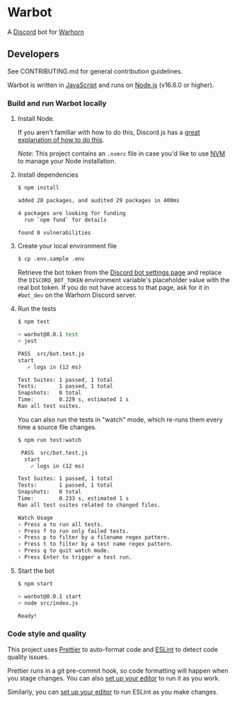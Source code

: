 # Warbot

A [Discord](https://discord.com/) bot for [Warhorn](https://warhorn.net)

## Developers

See CONTRIBUTING.md for general contribution guidelines.

Warbot is written in [JavaScript](https://developer.mozilla.org/en-US/docs/Web/JavaScript) and runs on [Node.js](https://nodejs.org/) (v16.6.0 or higher).

### Build and run Warbot locally

1. Install Node.

   If you aren't familiar with how to do this, Discord.js has a [great explanation of how to do this](https://discordjs.guide/preparations/#installing-node-js).

   _Note:_ This project contains an `.nvmrc` file in case you'd like to use [NVM](https://github.com/nvm-sh/nvm) to manage your Node installation.

2. Install dependencies

   ```sh
   $ npm install

   added 28 packages, and audited 29 packages in 400ms

   4 packages are looking for funding
     run `npm fund` for details

   found 0 vulnerabilities
   ```

3. Create your local environment file

   <!-- markdownlint-disable MD014 -->

   ```sh
   $ cp .env.sample .env
   ```

   <!-- markdownlint-restore -->

   Retrieve the bot token from the [Discord bot settings page](https://discord.com/developers/applications/701978523182694481/bot) and replace the `DISCORD_BOT_TOKEN` environment variable's placeholder value with the real bot token. If you do not have access to that page, ask for it in `#bot_dev` on the Warhorn Discord server.

4. Run the tests

   ```sh
   $ npm test

   > warbot@0.0.1 test
   > jest

   PASS  src/bot.test.js
   start
      ✓ logs in (12 ms)

   Test Suites: 1 passed, 1 total
   Tests:       1 passed, 1 total
   Snapshots:   0 total
   Time:        0.229 s, estimated 1 s
   Ran all test suites.
   ```

   You can also run the tests in "watch" mode, which re-runs them every time a source file changes.

   ```sh
   $ npm run test:watch

    PASS  src/bot.test.js
     start
       ✓ logs in (12 ms)

   Test Suites: 1 passed, 1 total
   Tests:       1 passed, 1 total
   Snapshots:   0 total
   Time:        0.233 s, estimated 1 s
   Ran all test suites related to changed files.

   Watch Usage
   › Press a to run all tests.
   › Press f to run only failed tests.
   › Press p to filter by a filename regex pattern.
   › Press t to filter by a test name regex pattern.
   › Press q to quit watch mode.
   › Press Enter to trigger a test run.
   ```

5. Start the bot

   ```sh
   $ npm start

   > warbot@0.0.1 start
   > node src/index.js

   Ready!
   ```

### Code style and quality

This project uses [Prettier](https://prettier.io/) to auto-format code and [ESLint](https://eslint.org/) to detect code quality issues.

Prettier runs in a git pre-commit hook, so code formatting will happen when you stage changes. You can also [set up your editor](https://prettier.io/docs/en/editors.html) to run it as you work.

Similarly, you can [set up your editor](https://eslint.org/docs/user-guide/integrations) to run ESLint as you make changes.
